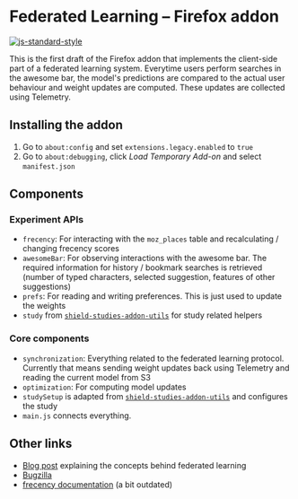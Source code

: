 # Federated Learning – Firefox addon

[![js-standard-style](https://cdn.rawgit.com/feross/standard/master/badge.svg)](https://github.com/feross/standard)

This is the first draft of the Firefox addon that implements the client-side part of a federated learning system.
Everytime users perform searches in the awesome bar, the model's predictions are compared to the actual user behaviour and weight updates are computed.
These updates are collected using Telemetry.

## Installing the addon

1. Go to `about:config` and set `extensions.legacy.enabled` to `true`
2. Go to `about:debugging`, click *Load Temporary Add-on* and select `manifest.json`

## Components

### Experiment APIs

- `frecency`: For interacting with the `moz_places` table and recalculating / changing frecency scores
- `awesomeBar`: For observing interactions with the awesome bar. The required information for history / bookmark searches is retrieved (number of typed characters, selected suggestion, features of other suggestions)
- `prefs`: For reading and writing preferences. This is just used to update the weights
- `study` from [`shield-studies-addon-utils`](https://github.com/mozilla/shield-studies-addon-utils) for study related helpers

### Core components

- `synchronization`: Everything related to the federated learning protocol. Currently that means sending weight updates back using Telemetry and reading the current model from S3
- `optimization`: For computing model updates
- `studySetup` is adapted from [`shield-studies-addon-utils`](https://github.com/mozilla/shield-studies-addon-utils) and configures the study
- `main.js` connects everything.

## Other links

- [Blog post](https://florian.github.io/federated-learning/) explaining the concepts behind federated learning
- [Bugzilla](https://bugzilla.mozilla.org/show_bug.cgi?id=1462102)
- [frecency documentation](https://developer.mozilla.org/en-US/docs/Mozilla/Tech/Places/Frecency_algorithm) (a bit outdated)
